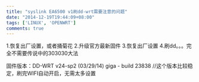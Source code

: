 ```yaml
---
title: "syslink EA6500 v1刷dd-wrt需要注意的问题"
date: "2014-12-19T19:44:09+08:00"
tags: ['LINUX', 'OPENWRT']
comments: true
---
```



1.恢复出厂设置，或者捅菊花
2.升级官方最新固件
3.恢复出厂设置
4.刷dd。。。完全不需要传说中的303030大法<!--more-->

固件版本：DD-WRT v24-sp2 (03/29/14) giga - build 23838 //这个版本比较稳定，刷完WIFI自动开启，无需太多设置

&nbsp;
